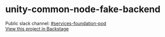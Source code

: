 # unity-common-node-fake-backend
Public slack channel: [#services-foundation-pod](https://unity.slack.com/messages/CPB6NAPDY/) <br/>
[View this project in Backstage](https://backstage.corp.unity3d.com/catalog/default/component/unity-common-node-fake-backend) <br/>